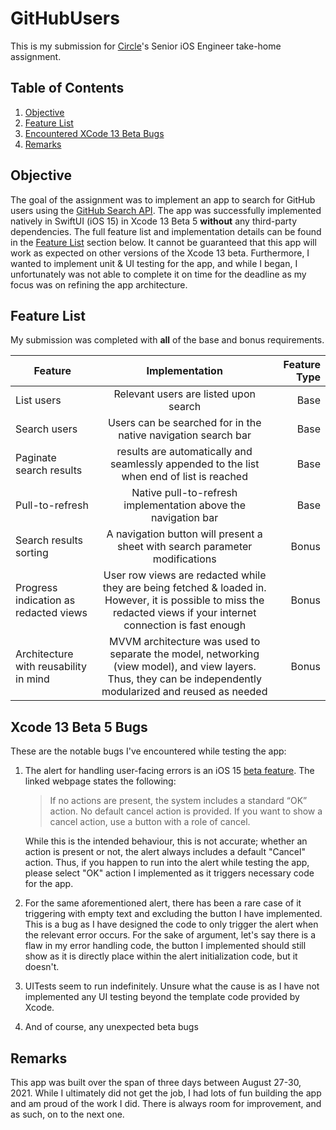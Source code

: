# GitHubUsers
This is my submission for [Circle](https://circle.so)'s Senior iOS Engineer take-home assignment.

## Table of Contents
1. [Objective](#objective)
2. [Feature List](#feature-list)
3. [Encountered XCode 13 Beta Bugs](#xcode-13-beta-5-bugs)
4. [Remarks](#remarks)

## Objective
The goal of the assignment was to implement an app to search for GitHub users using the [GitHub Search API](https://docs.github.com/en/rest/reference/search). The app was successfully implemented natively in SwiftUI (iOS 15) in Xcode 13 Beta 5 **without** any third-party dependencies. The full feature list and implementation details can be found in the [Feature List](#feature-list) section below. It cannot be guaranteed that this app will work as expected on other versions of the Xcode 13 beta. Furthermore, I wanted to implement unit & UI testing for the app, and while I began, I unfortunately was not able to complete it on time for the deadline as my focus was on refining the app architecture.

## Feature List
My submission was completed with **all** of the base and bonus requirements.

| Feature                               | Implementation 																																					  | Feature Type |  
| ------------------------------------- |:-------------------------------------------------------------------------------------------------------------------------------------------------------------------:| ------------:|
| List users                            | Relevant users are listed upon search 							  																								  | Base         |
| Search users                          | Users can be searched for in the native navigation search bar       																								  | Base         |
| Paginate search results               | results are automatically and seamlessly appended to the list when end of list is reached   																		  | Base         |
| Pull-to-refresh                       | Native pull-to-refresh implementation above the navigation bar 																									  | Base         |
| Search results sorting                | A navigation button will present a sheet with search parameter modifications 																						  | Bonus 		 |
| Progress indication as redacted views | User row views are redacted while they are being fetched & loaded in. However, it is possible to miss the redacted views if your internet connection is fast enough | Bonus 		 |
| Architecture with reusability in mind | MVVM architecture was used to separate the model, networking (view model), and view layers. Thus, they can be independently modularized and reused as needed        | Bonus 		 |

## Xcode 13 Beta 5 Bugs
These are the notable bugs I've encountered while testing the app:
1. The alert for handling user-facing errors is an iOS 15 [beta feature](https://developer.apple.com/documentation/swiftui/form/alert%28ispresented:error:actions:message:%29). The linked webpage states the following: 

    > If no actions are present, the system includes a standard “OK” action. No default cancel action is provided. If you want to show a cancel action, use a button with a role of cancel.
     
   While this is the intended behaviour, this is not accurate; whether an action is present or not, the alert always includes a default "Cancel" action. Thus, if you happen to run into the alert while testing the app, please select "OK" action I implemented as it triggers necessary code for the app.
2. For the same aforementioned alert, there has been a rare case of it triggering with empty text and excluding the button I have implemented. This is a bug as I have designed the code to only trigger the alert when the relevant error occurs. For the sake of argument, let's say there is a flaw in my error handling code, the button I implemented should still show as it is directly place within the alert initialization code, but it doesn't.
4. UITests seem to run indefinitely. Unsure what the cause is as I have not implemented any UI testing beyond the template code provided by Xcode.
3. And of course, any unexpected beta bugs

## Remarks
This app was built over the span of three days between August 27-30, 2021. While I ultimately did not get the job, I had lots of fun building the app and am proud of the work I did. There is always room for improvement, and as such, on to the next one.
